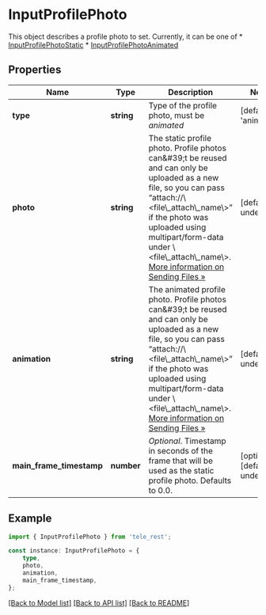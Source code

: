 # InputProfilePhoto

This object describes a profile photo to set. Currently, it can be one of  * [InputProfilePhotoStatic](https://core.telegram.org/bots/api/#inputprofilephotostatic) * [InputProfilePhotoAnimated](https://core.telegram.org/bots/api/#inputprofilephotoanimated)

## Properties

Name | Type | Description | Notes
------------ | ------------- | ------------- | -------------
**type** | **string** | Type of the profile photo, must be *animated* | [default to 'animated']
**photo** | **string** | The static profile photo. Profile photos can\&#39;t be reused and can only be uploaded as a new file, so you can pass “attach://\\&lt;file\\_attach\\_name\\&gt;” if the photo was uploaded using multipart/form-data under \\&lt;file\\_attach\\_name\\&gt;. [More information on Sending Files »](https://core.telegram.org/bots/api/#sending-files) | [default to undefined]
**animation** | **string** | The animated profile photo. Profile photos can\&#39;t be reused and can only be uploaded as a new file, so you can pass “attach://\\&lt;file\\_attach\\_name\\&gt;” if the photo was uploaded using multipart/form-data under \\&lt;file\\_attach\\_name\\&gt;. [More information on Sending Files »](https://core.telegram.org/bots/api/#sending-files) | [default to undefined]
**main_frame_timestamp** | **number** | *Optional*. Timestamp in seconds of the frame that will be used as the static profile photo. Defaults to 0.0. | [optional] [default to undefined]

## Example

```typescript
import { InputProfilePhoto } from 'tele_rest';

const instance: InputProfilePhoto = {
    type,
    photo,
    animation,
    main_frame_timestamp,
};
```

[[Back to Model list]](../README.md#documentation-for-models) [[Back to API list]](../README.md#documentation-for-api-endpoints) [[Back to README]](../README.md)
